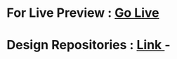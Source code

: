 # For Live Preview : [Go Live](https://sheikhmuhammadantor.github.io/tea-house-tailwind/)

# Design Repositories : [Link ](https://github.com/ProgrammingHero1/tea-house-resources) -
